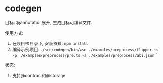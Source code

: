 # codegen 

目标: 将annotation展开, 生成目标可编译文件.

使用方式:
1. 在项目根目录下, 安装依赖: `npm install`
2. 编译示例项目: `./src/codegen/bin/asc ./examples/preprocess/flipper.ts -p ./examples/preprocess/pre.ts -a ./examples/preprocess/abi.json`	`

状态:
1. 支持@contract和@storage
